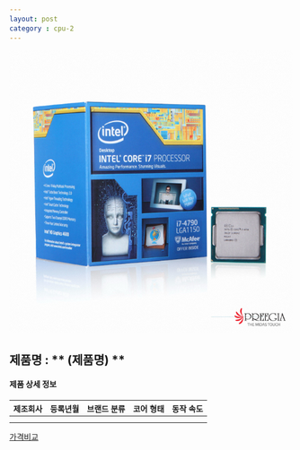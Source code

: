 ```yaml
---
layout: post
category : cpu-2
---
```


![alt text](https://github.com/kutchoiwjun92/kutchoiwjun92.github.com/blob/master/image/cpu-2.jpg?raw=true)

## 제품명 : ** (제품명)  **

#### 제품 상세 정보


제조회사  |  등록년월  |  브랜드 분류  |  코어 형태  |  동작 속도
--------- | ---------- | ------------- | ----------- | ------------
          |            |               |              
|||


[가격비교](링크)
